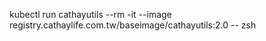 kubectl run cathayutils --rm -it --image registry.cathaylife.com.tw/baseimage/cathayutils:2.0 -- zsh
